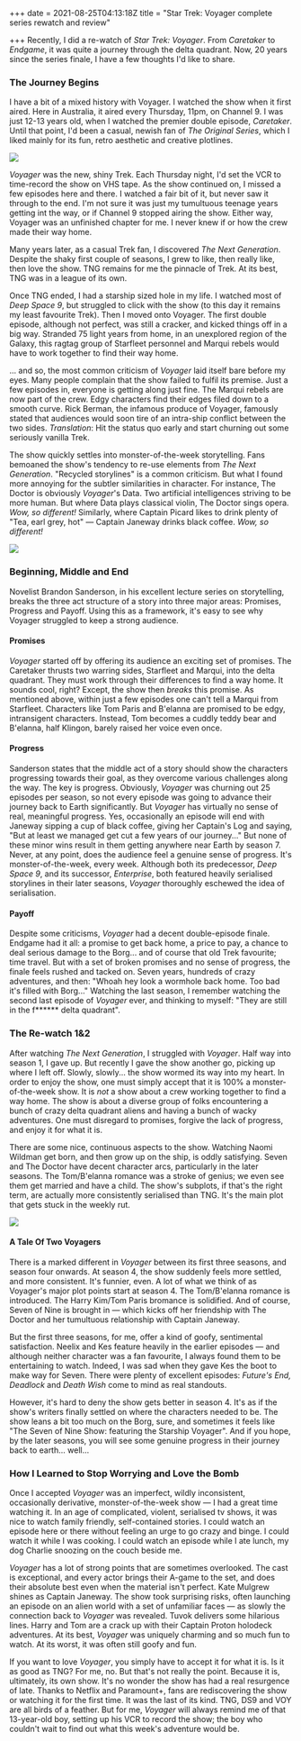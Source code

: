 +++
date = 2021-08-25T04:13:18Z
title = "Star Trek: Voyager complete series rewatch and review"

+++
Recently, I did a re-watch of _Star Trek: Voyager_. From _Caretaker_ to _Endgame_, it was quite a journey through the delta quadrant. Now, 20 years since the series finale, I have a few thoughts I'd like to share.

<!--more-->

### The Journey Begins

I have a bit of a mixed history with Voyager. I watched the show when it first aired. Here in Australia, it aired every Thursday, 11pm, on Channel 9. I was just 12-13 years old, when I watched the premier double episode, _Caretaker_. Until that point, I'd been a casual, newish fan of _The Original Series_, which I liked mainly for its fun, retro aesthetic and creative plotlines.

![](https://www.nerdinfinite.com/wp-content/uploads/2018/03/Star-Trek-Voyager-Season-3-Postere.jpg)

_Voyager_ was the new, shiny Trek. Each Thursday night, I'd set the VCR to time-record the show on VHS tape. As the show continued on, I missed a few episodes here and there. I watched a fair bit of it, but never saw it through to the end. I'm not sure it was just my tumultuous teenage years getting int the way, or if Channel 9 stopped airing the show. Either way, Voyager was an unfinished chapter for me. I never knew if or how the crew made their way home.

Many years later, as a casual Trek fan, I discovered _The Next Generation_. Despite the shaky first couple of seasons, I grew to like, then really like, then love the show. TNG remains for me the pinnacle of Trek. At its best, TNG was in a league of its own.

Once TNG ended, I had a starship sized hole in my life. I watched most of _Deep Space 9_, but struggled to click with the show (to this day it remains my least favourite Trek). Then I moved onto Voyager. The first double episode, although not perfect, was still a cracker, and kicked things off in a big way. Stranded 75 light years from home, in an unexplored region of the Galaxy, this ragtag group of Starfleet personnel and Marqui rebels would have to work together to find their way home.

... and so, the most common criticism of _Voyager_ laid itself bare before my eyes. Many people complain that the show failed to fulfil its premise. Just a few episodes in, everyone is getting along just fine. The Marqui rebels are now part of the crew. Edgy characters find their edges filed down to a smooth curve. Rick Berman, the infamous produce of Voyager, famously stated that audiences would soon tire of an intra-ship conflict between the two sides. _Translation_: Hit the status quo early and start churning out some seriously vanilla Trek.

The show quickly settles into monster-of-the-week storytelling. Fans bemoaned the show's tendency to re-use elements from _The Next Generation_. "Recycled storylines" is a common criticism. But what I found more annoying for the subtler similarities in character. For instance, The Doctor is obviously _Voyager_'s Data. Two artificial intelligences striving to be more human. But where Data plays classical violin, The Doctor sings opera. _Wow, so different!_ Similarly, where Captain Picard likes to drink plenty of "Tea, earl grey, hot" — Captain Janeway drinks black coffee. _Wow, so different!_

![](https://treknews.net/wp-content/uploads/2020/05/star-trek-voyager-25th-anniversary-cast-reunion.jpg)

### Beginning, Middle and End

Novelist Brandon Sanderson, in his excellent lecture series on storytelling, breaks the three act structure of a story into three major areas: Promises, Progress and Payoff. Using this as a framework, it's easy to see why Voyager struggled to keep a strong audience.

#### Promises

_Voyager_ started off by offering its audience an exciting set of promises. The Caretaker thrusts two warring sides, Starfleet and Marqui, into the delta quadrant. They must work through their differences to find a way home. It sounds cool, right? Except, the show then _breaks_ this promise. As mentioned above, within just a few episodes one can't tell a Marqui from Starfleet. Characters like Tom Paris and B'elanna are promised to be edgy, intransigent characters. Instead, Tom becomes a cuddly teddy bear and B'elanna, half Klingon, barely raised her voice even once.

#### Progress

Sanderson states that the middle act of a story should show the characters progressing towards their goal, as they overcome various challenges along the way. The key is progress. Obviously, _Voyager_ was churning out 25 episodes per season, so not every episode was going to advance their journey back to Earth significantly. But _Voyager_ has virtually no sense of real, meaningful progress. Yes, occasionally an episode will end with Janeway sipping a cup of black coffee, giving her Captain's Log and saying, "But at least we managed get cut a few years of our journey..." But none of these minor wins result in them getting anywhere near Earth by season 7. Never, at any point, does the audience feel a genuine sense of progress. It's monster-of-the-week, every week. Although both its predecessor, _Deep Space 9_, and its successor, _Enterprise_, both featured heavily serialised storylines in their later seasons, _Voyager_ thoroughly eschewed the idea of serialisation.

#### Payoff

Despite some criticisms, _Voyager_ had a decent double-episode finale. Endgame had it all: a promise to get back home, a price to pay, a chance to deal serious damage to the Borg... and of course that old Trek favourite; time travel. But with a set of broken promises and no sense of progress, the finale feels rushed and tacked on. Seven years, hundreds of crazy adventures, and then: "Whoah hey look a wormhole back home. Too bad it's filled with Borg..." Watching the last season, I remember watching the second last episode of _Voyager_ ever, and thinking to myself: "They are still in the f****** delta quadrant".

### The Re-watch 1&2

After watching _The Next Generation_, I struggled with _Voyager_. Half way into season 1, I gave up. But recently I gave the show another go, picking up where I left off. Slowly, slowly... the show wormed its way into my heart. In order to enjoy the show, one must simply accept that it is 100% a monster-of-the-week show. It is _not_ a show about a crew working together to find a way home. The show is about a diverse group of folks encountering a bunch of crazy delta quadrant aliens and having a bunch of wacky adventures. One must disregard to promises, forgive the lack of progress, and enjoy it for what it is.

There are some nice, continuous aspects to the show. Watching Naomi Wildman get born, and then grow up on the ship, is oddly satisfying. Seven and The Doctor have decent character arcs, particularly in the later seasons. The Tom/B'elanna romance was a stroke of genius; we even see them get married and have a child. The show's subplots, if that's the right term, are actually more consistently serialised than TNG. It's the main plot that gets stuck in the weekly rut.

![](https://geekspin.co/wp-content/uploads/2020/05/Star-Trek-Voyager-758x397.jpg)

#### A Tale Of Two Voyagers

There is a marked different in _Voyager_ between its first three seasons, and season four onwards. At season 4, the show suddenly feels more settled, and more consistent. It's funnier, even. A lot of what we think of as Voyager's major plot points start at season 4. The Tom/B'elanna romance is introduced. The Harry Kim/Tom Paris bromance is solidified. And of course, Seven of Nine is brought in — which kicks off her friendship with The Doctor and her tumultuous relationship with Captain Janeway.

But the first three seasons, for me, offer a kind of goofy, sentimental satisfaction. Neelix and Kes feature heavily in the earlier episodes — and although neither character was a fan favourite, I always found them to be entertaining to watch. Indeed, I was sad when they gave Kes the boot to make way for Seven. There were plenty of excellent episodes: _Future's End, Deadlock_ and _Death Wish_ come to mind as real standouts.

However, it's hard to deny the show gets better in season 4. It's as if the show's writers finally settled on where the characters needed to be. The show leans a bit too much on the Borg, sure, and sometimes it feels like "The Seven of Nine Show: featuring the Starship Voyager". And if you hope, by the later seasons, you will see some genuine progress in their journey back to earth... well...

### How I Learned to Stop Worrying and Love the Bomb

Once I accepted _Voyager_ was an imperfect, wildly inconsistent, occasionally derivative, monster-of-the-week show — I had a great time watching it. In an age of complicated, violent, serialised tv shows, it was nice to watch family friendly, self-contained stories. I could watch an episode here or there without feeling an urge to go crazy and binge. I could watch it while I was cooking. I could watch an episode while I ate lunch, my dog Charlie snoozing on the couch beside me.

_Voyager_ has a lot of strong points that are sometimes overlooked. The cast is exceptional, and every actor brings their A-game to the set, and does their absolute best even when the material isn't perfect. Kate Mulgrew shines as Captain Janeway. The show took surprising risks, often launching an episode on an alien world with a set of unfamiliar faces — as slowly the connection back to _Voyager_ was revealed. Tuvok delivers some hilarious lines. Harry and Tom are a crack up with their Captain Proton holodeck adventures. At its best, _Voyager_ was uniquely charming and so much fun to watch. At its worst, it was often still goofy and fun.

If you want to love _Voyager_, you simply have to accept it for what it is. Is it as good as TNG? For me, no. But that's not really the point. Because it is, ultimately, its own show. It's no wonder the show has had a real resurgence of late. Thanks to Netflix and Paramount+, fans are rediscovering the show or watching it for the first time. It was the last of its kind. TNG, DS9 and VOY are all birds of a feather. But for me, _Voyager_ will always remind me of that 13-year-old boy, setting up his VCR to record the show; the boy who couldn't wait to find out what this week's adventure would be.